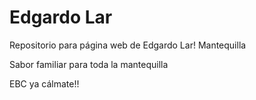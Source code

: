 # Edgardo Lar

Repositorio para página web de Edgardo Lar!
Mantequilla



Sabor familiar para toda la mantequilla



EBC ya cálmate!!
